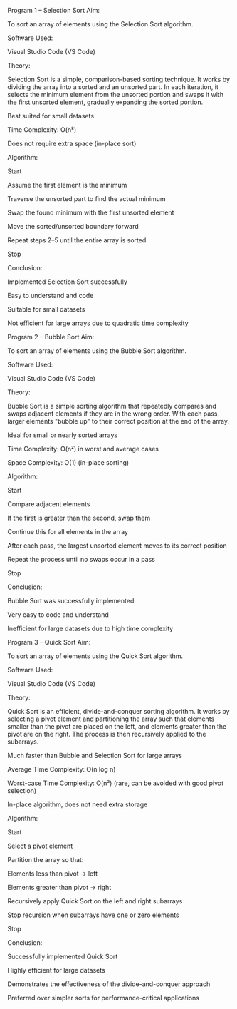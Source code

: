 Program 1 – Selection Sort
Aim:

To sort an array of elements using the Selection Sort algorithm.

Software Used:

Visual Studio Code (VS Code)

Theory:

Selection Sort is a simple, comparison-based sorting technique.
It works by dividing the array into a sorted and an unsorted part.
In each iteration, it selects the minimum element from the unsorted portion and swaps it with the first unsorted element, gradually expanding the sorted portion.

Best suited for small datasets

Time Complexity: O(n²)

Does not require extra space (in-place sort)

Algorithm:

Start

Assume the first element is the minimum

Traverse the unsorted part to find the actual minimum

Swap the found minimum with the first unsorted element

Move the sorted/unsorted boundary forward

Repeat steps 2–5 until the entire array is sorted

Stop

Conclusion:

Implemented Selection Sort successfully

Easy to understand and code

Suitable for small datasets

Not efficient for large arrays due to quadratic time complexity

Program 2 – Bubble Sort
Aim:

To sort an array of elements using the Bubble Sort algorithm.

Software Used:

Visual Studio Code (VS Code)

Theory:

Bubble Sort is a simple sorting algorithm that repeatedly compares and swaps adjacent elements if they are in the wrong order.
With each pass, larger elements "bubble up" to their correct position at the end of the array.

Ideal for small or nearly sorted arrays

Time Complexity: O(n²) in worst and average cases

Space Complexity: O(1) (in-place sorting)

Algorithm:

Start

Compare adjacent elements

If the first is greater than the second, swap them

Continue this for all elements in the array

After each pass, the largest unsorted element moves to its correct position

Repeat the process until no swaps occur in a pass

Stop

Conclusion:

Bubble Sort was successfully implemented

Very easy to code and understand

Inefficient for large datasets due to high time complexity

Program 3 – Quick Sort
Aim:

To sort an array of elements using the Quick Sort algorithm.

Software Used:

Visual Studio Code (VS Code)

Theory:

Quick Sort is an efficient, divide-and-conquer sorting algorithm.
It works by selecting a pivot element and partitioning the array such that elements smaller than the pivot are placed on the left, and elements greater than the pivot are on the right.
The process is then recursively applied to the subarrays.

Much faster than Bubble and Selection Sort for large arrays

Average Time Complexity: O(n log n)

Worst-case Time Complexity: O(n²) (rare, can be avoided with good pivot selection)

In-place algorithm, does not need extra storage

Algorithm:

Start

Select a pivot element

Partition the array so that:

Elements less than pivot → left

Elements greater than pivot → right

Recursively apply Quick Sort on the left and right subarrays

Stop recursion when subarrays have one or zero elements

Stop

Conclusion:

Successfully implemented Quick Sort

Highly efficient for large datasets

Demonstrates the effectiveness of the divide-and-conquer approach

Preferred over simpler sorts for performance-critical applications

